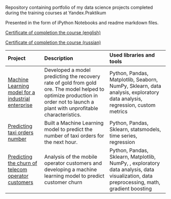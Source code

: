 Repository containing portfolio of my data science projects completed during the training courses at Yandex.Praktikum

Presented in the form of iPython Notebooks and readme markdown files.

[Certificate of completion the course (english)](https://github.com/Polyksena/practicum_projects/blob/main/yandex_ds_sertificate_eng.pdf)

[Certificate of completion the course (russian)](https://github.com/Polyksena/practicum_projects/blob/main/yandex_ds_sertificate_ru.pdf)


| Project | Description | Used libraries and tools |
| :--------------- | :------- | :--------- |
| [Machine Learning model for a industrial enterprise]() | Developed a model predicting the recovery rate of gold from gold ore. The model helped to optimize production in order not to launch a plant with unprofitable characteristics. | Python, Pandas, Matplotlib, Seaborn, NumPy, Sklearn, data analysis, exploratory data analysis, regression, custom metrics|
| [Predicting taxi orders number]() | Built a Machine Learning model to predict the number of taxi orders for the next hour. | Python, Pandas, Sklearn, statsmodels, time series, regression |
| [Predicting the churn of telecom operator customers]() | Analysis of the mobile operator customers and developing a machine learning model to predict customer churn | Python, Pandas, Sklearn, Matplotlib, NumPy, , exploratory data analysis, data visualization, data preprocessing, math, gradient boosting |
